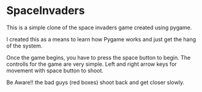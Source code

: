 # SpaceInvaders
This is a simple clone of the space invaders game created using pygame. 

I created this as a means to learn how Pygame works and just get the hang of the system. 

Once the game begins, you have to press the space button to begin. The controlls for the game are very simple. Left 
and right arrow keys for movement with space button to shoot. 

Be Aware!! the bad guys (red boxes) shoot back and get closer slowly. 
